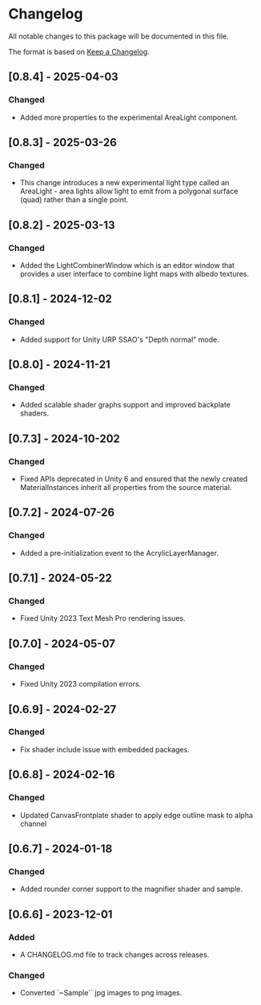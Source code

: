 # Changelog

All notable changes to this package will be documented in this file.

The format is based on [Keep a Changelog](https://keepachangelog.com/en/1.1.0/).

## [0.8.4] - 2025-04-03

### Changed

- Added more properties to the experimental AreaLight component.

## [0.8.3] - 2025-03-26

### Changed

- This change introduces a new experimental light type called an AreaLight - area lights allow light to emit from a polygonal surface (quad) rather than a single point.

## [0.8.2] - 2025-03-13

### Changed

- Added the LightCombinerWindow which is an editor window that provides a user interface to combine light maps with albedo textures.

## [0.8.1] - 2024-12-02

### Changed

- Added support for Unity URP SSAO's "Depth normal" mode.

## [0.8.0] - 2024-11-21

### Changed

- Added scalable shader graphs support and improved backplate shaders.

## [0.7.3] - 2024-10-202

### Changed

- Fixed APIs deprecated in Unity 6 and ensured that the newly created MaterialInstances inherit all properties from the source material.

## [0.7.2] - 2024-07-26

### Changed

- Added a pre-initialization event to the AcrylicLayerManager.

## [0.7.1] - 2024-05-22

### Changed

- Fixed Unity 2023 Text Mesh Pro rendering issues.

## [0.7.0] - 2024-05-07

### Changed

- Fixed Unity 2023 compilation errors.

## [0.6.9] - 2024-02-27

### Changed

- Fix shader include issue with embedded packages.

## [0.6.8] - 2024-02-16

### Changed

- Updated CanvasFrontplate shader to apply edge outline mask to alpha channel

## [0.6.7] - 2024-01-18

### Changed

- Added rounder corner support to the magnifier shader and sample.

## [0.6.6] - 2023-12-01

### Added

- A CHANGELOG.md file to track changes across releases.

### Changed

- Converted `~Sample`` jpg images to png images.
